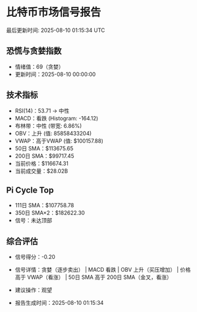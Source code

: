 # 比特币市场信号报告

最后更新时间: 2025-08-10 01:15:34 UTC

## 恐慌与贪婪指数
- 情绪值：69（贪婪）
- 更新时间：2025-08-10 00:00:00

## 技术指标
- RSI(14)：53.71 → 中性
- MACD：看跌 (Histogram: -164.12)
- 布林带：中性 (带宽: 6.86%)
- OBV：上升 (值: 85858433204)
- VWAP：高于VWAP (值: $100157.88)
- 50日 SMA：$113675.65
- 200日 SMA：$99717.45
- 当前价格：$116674.31
- 当前成交量：$28.02B

## Pi Cycle Top
- 111日 SMA：$107758.78
- 350日 SMA×2：$182622.30
- 信号：未达顶部

## 综合评估
- 信号得分：-0.20
- 信号详情：贪婪（逐步卖出） | MACD 看跌 | OBV 上升（买压增加） | 价格高于 VWAP（看涨） | 50日 SMA 高于 200日 SMA（金叉，看涨）
- 建议操作：观望

- 报告生成时间：2025-08-10 01:15:34